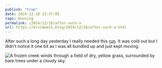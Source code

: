```yaml
---
publish: "true"
date: 2024-12-18 23:37:05
tags: Running
permalink: /2024/12/18/after-such-a
url: https://ericmwalk.blog/2024/12/18/after-such-a.html
---
```


After such a long day yesterday I really needed this [run](https://strava.com/activities/13143903134). It was cold out but I didn’t notice it one bit as I was all bundled up and just kept moving.

![A frozen creek winds through a field of dry, yellow grass, surrounded by bare trees under a cloudy sky.](https://ericmwalk.blog/uploads/2024/img-1376.jpeg)